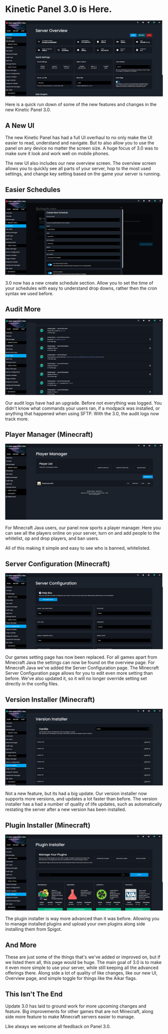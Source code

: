 # Kinetic Panel 3.0 is Here.

![image](../../public/panel-overview.png)

Here is a quick run down of some of the new features and changes in the new Kinetic Panel 3.0.

## A New UI

The new Kinetic Panel has had a full UI overhaul to no only make the UI easier to read, understand and navigate. But to also allow you to use the panel on any device no matter the screen size. A huge focus of 3.0 was to make sure it look and work well on mobile phones.

The new UI also includes our new overview screen. The overview screen allows you to quickly see all parts of your server, hop to the most used settings, and change key setting based on the game your server is running.

## Easier Schedules

![image](../../public/schedules.png)

3.0 now has a new create schedule section. Allow you to set the time of your schedules with easy to understand drop downs, rather then the cron syntax we used before.

## Audit More

![image](../../public/audit-logs.png)

Our audit logs have had an upgrade. Before not everything was logged. You didn't know what commands your users ran, if a modpack was installed, or anything that happened when using SFTP. With the 3.0, the audit logs now track more.

## Player Manager (Minecraft)

![image](../../public/player-manager.png)

For Minecraft Java users, our panel now sports a player manager. Here you can see all the players online on your server, turn on and add people to the whitelist, op and drop players, and ban users.

All of this making it simple and easy to see who is banned, whitelisted.

## Server Configuration (Minecraft)

![image](../../public/server-config.png)

Our games setting page has now been replaced. For all games apart from Minecraft Java the settings can now be found on the overview page. For Minecraft Java we've added the Server Configuration page. The Minecraft Server Configuration page allows for you to edit even more setting than before. We've also updated it, so it will no longer override setting set directly in the config files.

## Version Installer (Minecraft)

![image](../../public/version-installer.png)

Not a new feature, but its had a big update. Our version installer now supports more versions, and updates a lot faster than before. The version installer has a had a number of quality of life updates, such as automatically restating the server after a new version has been installed.

## Plugin Installer (Minecraft)

![image](../../public/plugin-installer.png)

The plugin installer is way more advanced than it was before. Allowing you to manage installed plugins and upload your own plugins along side installing them from Spigot.

## And More

These are just some of the things that's we've added or improved on, but if we listed them all, this page would be huge. The main goal of 3.0 is to make it even more simple to use your server, while still keeping all the advanced offerings there. Along side a lot of quality of like changes, like our new UI, Overview page, and simple toggle for things like the Aikar flags.

## This Isn't The End

Update 3.0 has laid to ground work for more upcoming changes and feature. Big improvements for other games that are not Minecraft, along side more feature to make Minecraft servers easier to manage.

Like always we welcome all feedback on Panel 3.0.
